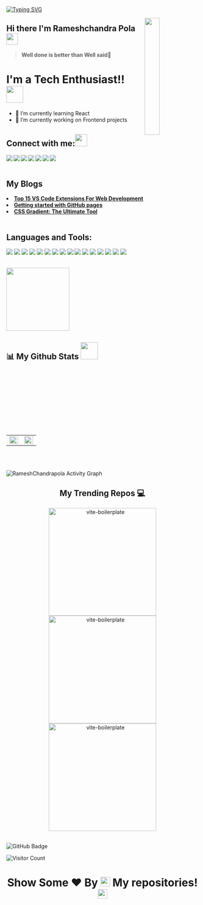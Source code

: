 
[![Typing SVG](https://readme-typing-svg.herokuapp.com?color=F77222&size=29&multiline=true&width=700&lines=Welcome+To+Ramesh+Chandra's+GitHub+Profile)](https://git.io/typing-svg)

<a href="#"><img width="28%" height="auto" align="right" src="https://user-images.githubusercontent.com/76244600/130684066-fb0b5e47-6c93-469e-ba45-7cb62833b965.png" /></a>
## Hi there I'm Rameshchandra Pola <img src="https://github.com/TheDudeThatCode/TheDudeThatCode/blob/master/Assets/Mario_Hello_Big.gif" width="30px">
> **Well done is better than Well said**💪

# I'm a Tech Enthusiast!! </b>&nbsp;<img src="https://github.com/TheDudeThatCode/TheDudeThatCode/blob/master/Assets/Designer.gif" width="44px">

- 🌱 I’m currently learning React
- 🔭 I’m currently working on Frontend projects



## Connect with me:<img src="https://github.com/TheDudeThatCode/TheDudeThatCode/blob/master/Assets/Handshake.gif" height="32px">
<a href="https://www.linkedin.com/in/pola-ramesh-chandra-b78347202/" target="blank" >
  <img align="left"  src="https://img.shields.io/badge/LinkedIn-0077B5?style=for-the-badge&logo=linkedin&logoColor=white" />
  </a>
<a href="https://twitter.com/POLARAMESHCHAN2" target="blank" >
    <img align="left" src="https://img.shields.io/badge/Twitter-1DA1F2?style=for-the-badge&logo=twitter&logoColor=white"/>
  </a>
  <a href="https://wa.me/916305148757">
    <img align="left"  src="https://img.shields.io/badge/WhatsApp-25D366?style=for-the-badge&logo=whatsapp&logoColor=white" />
  </a>
  <a href="https://rameshchandra22.hashnode.dev/">
    <img align="left"  src="https://img.shields.io/badge/Hashnode-2962FF?style=for-the-badge&logo=hashnode&logoColor=white" />
  </a>
  <a href="https://www.instagram.com/rameshchandrapola/">
    <img align="left"  src="https://img.shields.io/badge/Instagram-E4405F?style=for-the-badge&logo=instagram&logoColor=white" />
  </a>
  <a href="mailto:pola.rameshchandra22@gmail.com">
    <img align="left"src="https://img.shields.io/badge/Gmail-D14836?style=for-the-badge&logo=gmail&logoColor=white" />
  </a>
  <a href="https://dev.to/rameshchandrapola">
    <img align="left"src="https://img.shields.io/badge/dev.to-0A0A0A?style=for-the-badge&logo=devdotto&logoColor=white" />
  </a>

  <br>
  <br>
  
 ## My Blogs
<oi>
  <li>
<a href="https://rameshchandra22.hashnode.dev/top-15-vs-code-extensions-for-web-development"><strong>Top 15 VS Code Extensions For Web Development</strong></a></li>
  <li>
<a href="https://rameshchandra22.hashnode.dev/getting-started-with-github-pages"><strong>Getting started with GitHub pages</strong></a></li>
  <li>
<a href="https://rameshchandra22.hashnode.dev/css-gradient-the-ultimate-tool"><strong>CSS Gradient: The Ultimate Tool</strong></a></li>
  </oi>
<br>

 ## Languages and Tools:
 ![](https://img.shields.io/badge/HTML5-E34F26?style=for-the-badge&logo=html5&logoColor=white)
![](https://img.shields.io/badge/JavaScript-F7DF1E?style=for-the-badge&logo=javascript&logoColor=black)
![](https://img.shields.io/badge/json-5E5C5C?style=for-the-badge&logo=json&logoColor=white)
![](https://img.shields.io/badge/CSS3-1572B6?style=for-the-badge&logo=css3&logoColor=white)
![](https://img.shields.io/badge/Markdown-000000?style=for-the-badge&logo=markdown&logoColor=white)
![](https://img.shields.io/badge/Ubuntu-E95420?style=for-the-badge&logo=ubuntu&logoColor=white)
![](https://img.shields.io/badge/C-00599C?style=for-the-badge&logo=c&logoColor=white)
![](https://img.shields.io/badge/C%2B%2B-00599C?style=for-the-badge&logo=c%2B%2B&logoColor=white)
![](https://img.shields.io/badge/Python-FFFFFF?style=for-the-badge&logo=python&logoColor=darkgreen)
![](https://img.shields.io/badge/Heroku-430098?style=for-the-badge&logo=heroku&logoColor=white)
![](https://img.shields.io/badge/GitHub-100000?style=for-the-badge&logo=github&logoColor=white)
![](https://img.shields.io/badge/Git-F05032?style=for-the-badge&logo=git&logoColor=white)
![](https://img.shields.io/badge/Node.js-339933?style=for-the-badge&logo=nodedotjs&logoColor=white)
![](https://img.shields.io/badge/npm-CB3837?style=for-the-badge&logo=npm&logoColor=white)
![](https://img.shields.io/badge/Visual_Studio_Code-0078D4?style=for-the-badge&logo=visual%20studio%20code&logoColor=white)
![](https://img.shields.io/badge/Canva-%2320C4CB.svg?&style=for-the-badge&logo=Canva&logoColor=white)




<br>
 <a > <img src="https://github-readme-stats.vercel.app/api/top-langs/?username=Rameshchandrapola&layout=compact&show_icons=true&bg_color=45,fc00ff,00dbde&title_color=000&text_color=000"  align="center" height="165" /></a>

## 📊 My Github Stats <img src="https://user-images.githubusercontent.com/76244600/130684889-4425a8ef-53ba-48f3-9433-871976fba0e9.gif" width="45px">
  <br/>

<table><td valign="top" width="50%">

<img src="https://github-readme-stats.vercel.app/api?username=Rameshchandrapola&show_icons=true&bg_color=45,fc00ff,00dbde&title_color=fff&text_color=fff" align="left" style="width: 100%" />

</td><td valign="top" width="50%">

<img src="https://github-readme-streak-stats.herokuapp.com/?user=Rameshchandrapola&theme=radical&hide_border=true&stroke=0000&background=060A0CD0" align="left" style="width: 100%" />

</td></table>  

<br/>  


<br>
<p>
<a><img alt="RameshChandrapola Activity Graph" src="https://activity-graph.herokuapp.com/graph?username=Rameshchandrapola&bg_color=0D1117&color=D73A7B&line=A8FDF6&point=FFFFFF&hide_border=true" /></a>
</p>



<h2 align="center">My Trending Repos 💻</h2>
 <p align='center'>
  <a href="(https://github.com/Rameshchandrapola/Webdev-Projects"><img width="282" src="https://denvercoder1-github-readme-stats.vercel.app/api/pin/?username=Rameshchandrapola&repo=Webdev-Projects&theme=react&bg_color=1F222E&title_color=8FBCBB&icon_color=F8D866&hide_border=true&show_icons=false" alt="vite-boilerplate"></a>
<a href="(https://github.com/Rameshchandrapola/Team-Dijkstra_Hackx"><img width="282" src="https://denvercoder1-github-readme-stats.vercel.app/api/pin/?username=Rameshchandrapola&repo=Team-Dijkstra_Hackx&theme=react&bg_color=1F222E&title_color=8FBCBB&icon_color=F8D866&hide_border=true&show_icons=false" alt="vite-boilerplate"></a>
<a href="(https://github.com/Rameshchandrapola/Blogs"><img width="282" src="https://denvercoder1-github-readme-stats.vercel.app/api/pin/?username=Rameshchandrapola&repo=Blogs&theme=react&bg_color=1F222E&title_color=8FBCBB&icon_color=F8D866&hide_border=true&show_icons=false" alt="vite-boilerplate"></a>
</p>
<br>
<a><img src="https://img.shields.io/github/followers/Rameshchandrapola?label=Followers&style=social" alt="GitHub Badge"></a>

![Visitor Count](https://komarev.com/ghpvc/?username=Rameshchandrapola&color=orange&style=flat-square)

  ### <h1><p align ="center"> Show Some ❤️ By  <img src="https://media.giphy.com/media/ObNTw8Uzwy6KQ/giphy.gif" width="25px"> My repositories!<img src="https://user-images.githubusercontent.com/76244600/130682427-5b987fe2-9a2e-4e08-9e59-b951a8e58a84.gif" width="25px"></p> </h1>

 

